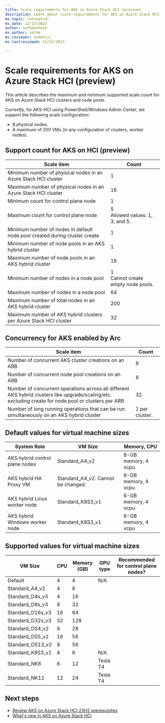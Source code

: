 ```yaml
---
title: Scale requirements for AKS on Azure Stack HCI (preview)
description: Learn about scale requirements for AKS on Azure Stack HCI.
ms.topic: conceptual
ms.date: 12/13/2023
author: sethmanheim
ms.author: sethm 
ms.reviewer: oadeniji
ms.lastreviewed: 12/12/2023

---
```


# Scale requirements for AKS on Azure Stack HCI (preview)

This article describes the maximum and minimum supported scale count for AKS on Azure Stack HCI clusters and node pools.

Currently, for AKS-HCI using PowerShell/Windows Admin Center, we support the following scale configuration:

- 8 physical nodes.
- A maximum of 200 VMs (in any configuration of clusters, worker nodes).

## Support count for AKS on HCI (preview)

| Scale item                                                               | Count                                      |
|--------------------------------------------------------------------------|--------------------------------------------|
| Minimum number of physical nodes in an Azure Stack HCI cluster                 | 1                                          |
| Maximum number of physical nodes in an Azure Stack HCI cluster                 | 16                                         |
| Minimum count for control plane node                                        | 1                                          |
| Maximum count for control plane node                                        | 5 <br />    Allowed values: 1, 3, and 5.   |
| Minimum number of nodes in default node pool created during cluster create  | 1                                          |
| Minimum number of node pools in an AKS hybrid cluster                       | 1                                          |
| Maximum number of node pools in an AKS hybrid cluster                       | 16                                         |
| Minimum number of nodes in a node pool                                      | 1 <br />    Cannot create empty node pools.|
| Maximum number of nodes in a node pool                                      | 64                                         |
| Maximum number of total nodes in an AKS hybrid cluster                       | 200                                        |
| Maximum number of AKS hybrid clusters per Azure Stack HCI cluster           | 32                                         |

## Concurrency for AKS enabled by Arc

| Scale item                                                                                                                                      | Count                             |
|-----------------------------------------------------------------------------------------------------------------------------------------------------|---------------------------------------|
| Number of concurrent AKS cluster creations on an ARB                                                                                                   | 8                                     |
| Number of concurrent node pool creations on an ARB                                                                                                     | 8                                     |
| Number of concurrent operations across all different AKS hybrid clusters like upgrade/scaling/etc. excluding create for node pool or clusters per ARB  | 32                                    |
| Number of long running operations that can be run simultaneously on an AKS hybrid cluster                                                              | 1 per cluster.  |

## Default values for virtual machine sizes

| System Role                     | VM Size                                | Memory, CPU          |
|---------------------------------|----------------------------------------|----------------------|
| AKS hybrid control plane nodes  | Standard_A4_v2                         | 8-GB memory, 4 vcpu  |
| AKS hybrid HA Proxy VM          | Standard_A4_v2. Cannot be changed.     | 8-GB memory, 4 vcpu  |
| AKS hybrid Linux worker node    | Standard_K8S3_v1                       | 6-GB memory, 4 vcpu  |
| AKS hybrid Windows worker node  | Standard_K8S3_v1                       | 6-GB memory, 4 vcpu  |

## Supported values for virtual machine sizes

| VM Size                     | CPU  | Memory (GB)  | GPU type  | Recommended for control plane nodes?  |
|-----------------------------|------|--------------|-----------|---------------------------------------|
| Default                     | 4    | 4            | N/A       |                                       |
| Standard_A4_v2              | 4    | 8            |           |                                       |
| Standard_D4s_v3             | 4    | 16           |           |                                       |
| Standard_D8s_v3             | 8    | 32           |           |                                       |
| Standard_D16s_v3            | 16   | 64           |           |                                       |
| Standard_D32s_v3            | 32   | 128          |           |                                       |
| Standard_DS4_v2             | 8    | 28           |           |                                       |
| Standard_DS5_v2             | 16   | 56           |           |                                       |
| Standard_DS13_v2            | 8    | 56           |           |                                       |
| Standard_K8S3_v1            | 4    | 6            | N/A       |                                       |
| Standard_NK6                | 6    | 12           | Tesla T4  |                                       |
| Standard_NK12               | 12   | 24           | Tesla T4  |                                       |

## Next steps

- [Review AKS on Azure Stack HCI 23H2 prerequisites](aks-hci-network-system-requirements.md)
- [What's new in AKS on Azure Stack HCI](aks-preview-overview.md)
